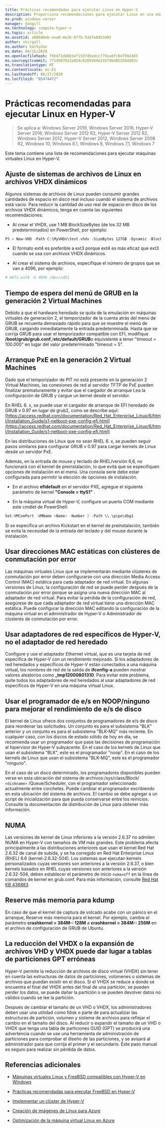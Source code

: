```yaml
---
title: Prácticas recomendadas para ejecutar Linux en Hyper-V
description: Proporciona recomendaciones para ejecutar Linux en una máquina virtual
ms.prod: windows-server
manager: dongill
ms.technology: compute-hyper-v
ms.topic: article
ms.assetid: a08648eb-eea0-4e2b-87fb-52bfe8953491
author: shirgall
ms.author: kathydav
ms.date: 04/15/2020
ms.openlocfilehash: 75b471d4083ef1597d5edcc775ea6fc847992483
ms.sourcegitcommit: 771db070a3a924c8265944e21bf9bd85350dd93c
ms.translationtype: MT
ms.contentlocale: es-ES
ms.lasthandoff: 06/27/2020
ms.locfileid: "85474472"
---
```

# <a name="best-practices-for-running-linux-on-hyper-v"></a>Prácticas recomendadas para ejecutar Linux en Hyper-V

>Se aplica a: Windows Server 2019, Windows Server 2016, Hyper-V Server 2016, Windows Server 2012 R2, Hyper-V Server 2012 R2, Windows Server 2012, Hyper-V Server 2012, Windows Server 2008 R2, Windows 10, Windows 8.1, Windows 8, Windows 7,1, Windows 7

Este tema contiene una lista de recomendaciones para ejecutar máquinas virtuales Linux en Hyper-V.

## <a name="tuning-linux-file-systems-on-dynamic-vhdx-files"></a>Ajuste de sistemas de archivos de Linux en archivos VHDX dinámicos

Algunos sistemas de archivos de Linux pueden consumir grandes cantidades de espacio en disco real incluso cuando el sistema de archivos está vacío. Para reducir la cantidad de uso real de espacio en disco de los archivos VHDX dinámicos, tenga en cuenta las siguientes recomendaciones:

* Al crear el VHDX, use 1 MB BlockSizeBytes (de los 32 MB predeterminados) en PowerShell, por ejemplo:

```Powershell
PS > New-VHD -Path C:\MyVHDs\test.vhdx -SizeBytes 127GB -Dynamic -BlockSizeBytes 1MB
```

* El formato ext4 es preferible a ext3 porque ext4 es más eficaz que ext3 cuando se usa con archivos VHDX dinámicos.

* Al crear el sistema de archivos, especifique el número de grupos que se van a 4096, por ejemplo:

```bash
# mkfs.ext4 -G 4096 /dev/sdX1

```

## <a name="grub-menu-timeout-on-generation-2-virtual-machines"></a>Tiempo de espera del menú de GRUB en la generación 2 Virtual Machines

Debido a que el hardware heredado se quita de la emulación en máquinas virtuales de generación 2, el temporizador de la cuenta atrás del menú de GRUB se recuenta demasiado rápido para que se muestre el menú de GRUB, cargando inmediatamente la entrada predeterminada. Hasta que se corrija GRUB para usar el temporizador compatible con EFI, modifique **/boot/grub/grub.conf**,/**etc/default/GRUB**o equivalente a tener "timeout = 100.000" en lugar del valor predeterminado "timeout = 5".

## <a name="pxe-boot-on-generation-2-virtual-machines"></a>Arranque PxE en la generación 2 Virtual Machines

Dado que el temporizador de PIT no está presente en la generación 2 Virtual Machines, las conexiones de red al servidor TFTP de PxE pueden finalizar prematuramente y evitar que el cargador de arranque Lea la configuración de GRUB y cargue un kernel desde el servidor.

En RHEL 6. x, se puede usar el cargador de arranque de EFI heredado de GRUB v 0.97 en lugar de grub2, como se describe aquí:[https://access.redhat.com/documentation/Red_Hat_Enterprise_Linux/6/html/Installation_Guide/s1-netboot-pxe-config-efi.html](https://access.redhat.com/documentation/Red_Hat_Enterprise_Linux/6/html/Installation_Guide/s1-netboot-pxe-config-efi.html)

En las distribuciones de Linux que no sean RHEL 6. x, se pueden seguir pasos similares para configurar GRUB v 0.97 para cargar kernels de Linux desde un servidor PxE.

Además, en la entrada de mouse y teclado de RHEL/versión 6,6, no funcionará con el kernel de preinstalación, lo que evita que se especifiquen opciones de instalación en el menú. Una consola serie debe estar configurada para permitir la elección de opciones de instalación.

* En el archivo **efidefault** en el servidor PXE, agregue el siguiente parámetro de kernel **"Console = ttyS1"** .

* En la máquina virtual de Hyper-V, configure un puerto COM mediante este cmdlet de PowerShell:

```Powershell
Set-VMComPort -VMName <Name> -Number 2 -Path \\.\pipe\dbg1

```

Si se especifica un archivo Kickstart en el kernel de preinstalación, también se evita la necesidad de la entrada del teclado y del mouse durante la instalación.

## <a name="use-static-mac-addresses-with-failover-clustering"></a>Usar direcciones MAC estáticas con clústeres de conmutación por error

Las máquinas virtuales Linux que se implementarán mediante clústeres de conmutación por error deben configurarse con una dirección Media Access Control (MAC) estática para cada adaptador de red virtual. En algunas versiones de Linux, la configuración de red se puede perder después de la conmutación por error porque se asigna una nueva dirección MAC al adaptador de red virtual. Para evitar la pérdida de la configuración de red, asegúrese de que cada adaptador de red virtual tiene una dirección MAC estática. Puede configurar la dirección MAC editando la configuración de la máquina virtual en el administrador de Hyper-V o Administrador de clústeres de conmutación por error.

## <a name="use-hyper-v-specific-network-adapters-not-the-legacy-network-adapter"></a>Usar adaptadores de red específicos de Hyper-V, no el adaptador de red heredado

Configure y use el adaptador Ethernet virtual, que es una tarjeta de red específica de Hyper-V con un rendimiento mejorado. Si los adaptadores de red heredados y específicos de Hyper-V están conectados a una máquina virtual, los nombres de red de la salida de **ifconfig-a** pueden mostrar valores aleatorios como **_tmp12000801310**. Para evitar este problema, quite todos los adaptadores de red heredados al usar adaptadores de red específicos de Hyper-V en una máquina virtual Linux.

## <a name="use-io-scheduler-noopnone-for-better-disk-io-performance"></a>Usar el programador de e/s en NOOP/ninguno para mejorar el rendimiento de e/s de disco

El kernel de Linux ofrece dos conjuntos de programadores de e/s de disco para reordenar las solicitudes.  Un conjunto es para el subsistema "BLK" anterior y un conjunto es para el subsistema "BLK-MQ" más reciente. En cualquier caso, con los discos de estado sólido de hoy en día, se recomienda usar un programador que pase las decisiones de programación al hipervisor de Hyper-V subyacente. En el caso de los kernels de Linux que usan el subsistema "BLK", este es el programador "noop". En el caso de los kernels de Linux que usan el subsistema "BLK-MQ", este es el programador "ninguno".

En el caso de un disco determinado, los programadores disponibles pueden verse en esta ubicación del sistema de archivos:/sys/class/Block/ `<diskname>` /Queue/Scheduler, con el programador seleccionado actualmente entre corchetes. Puede cambiar el programador escribiendo en esta ubicación del sistema de archivos. El cambio se debe agregar a un script de inicialización para que pueda conservarse entre los reinicios. Consulte la documentación de distribución de Linux para obtener más información.

## <a name="numa"></a>NUMA

Las versiones de kernel de Linux inferiores a la versión 2.6.37 no admiten NUMA en Hyper-V con tamaños de VM más grandes. Este problema afecta principalmente a las distribuciones anteriores que usan el kernel Red Hat 2.6.32 de canal de subida, y se ha corregido en Red Hat Enterprise Linux (RHEL) 6.6 (kernel-2.6.32-504). Los sistemas que ejecutan kernels personalizados cuyas versiones son anteriores a la versión 2.6.37, o bien kernels basados en RHEL cuyas versiones son anteriores a la versión 2.6.32-504, deben establecer el parámetro de inicio `numa=off` en la línea de comandos de kernel en grub.conf. Para más información, consulte [Red Hat KB 436883](https://access.redhat.com/solutions/436883).

## <a name="reserve-more-memory-for-kdump"></a>Reserve más memoria para kdump

En caso de que el kernel de captura de volcado acabe con un pánico en el arranque, Reserve más memoria para el kernel. Por ejemplo, cambie el parámetro **crashkernel = 384M-: 128M** a **crashkernel = 384M-: 256M** en el archivo de configuración de GRUB de Ubuntu.

## <a name="shrinking-vhdx-or-expanding-vhd-and-vhdx-files-can-result-in-erroneous-gpt-partition-tables"></a>La reducción del VHDX o la expansión de archivos VHD y VHDX puede dar lugar a tablas de particiones GPT erróneas

Hyper-V permite la reducción de archivos de disco virtual (VHDX) sin tener en cuenta las estructuras de datos de particiones, volúmenes o sistemas de archivos que puedan existir en el disco. Si el VHDX se reduce a donde se encuentra el final del VHDX antes del final de una partición, se pueden perder los datos, se puede dañar la partición o se pueden devolver datos no válidos cuando se lee la partición.

Después de cambiar el tamaño de un VHD o VHDX, los administradores deben usar una utilidad como fdisk o parte de para actualizar las estructuras de partición, volumen y sistema de archivos para reflejar el cambio en el tamaño del disco. Al reducir o expandir el tamaño de un VHD o VHDX que tenga una tabla de particiones GUID (GPT) se producirá una advertencia cuando se use una herramienta de administración de particiones para comprobar el diseño de las particiones, y se avisará al administrador para que corrija el primer y el secundario. Este paso manual es seguro para realizar sin pérdida de datos.

## <a name="additional-references"></a>Referencias adicionales

* [Máquinas virtuales Linux y FreeBSD compatibles con Hyper-V en Windows](Supported-Linux-and-FreeBSD-virtual-machines-for-Hyper-V-on-Windows.md)

* [Prácticas recomendadas para ejecutar FreeBSD en Hyper-V](Best-practices-for-running-FreeBSD-on-Hyper-V.md)

* [Implementar un clúster de Hyper-V](https://technet.microsoft.com/library/jj863389.aspx)

* [Creación de imágenes de Linux para Azure](https://docs.microsoft.com/azure/virtual-machines/linux/create-upload-generic)

* [Optimización de la máquina virtual Linux en Azure](https://docs.microsoft.com/azure/virtual-machines/linux/optimization)
